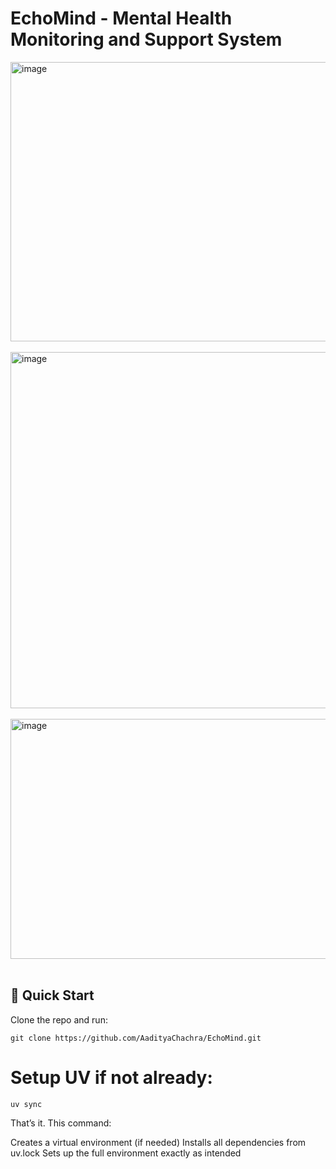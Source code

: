 <h1>EchoMind - Mental Health Monitoring and Support System</h1>
<img width="1253" height="447" alt="image" src="https://github.com/user-attachments/assets/a9f45ab4-e293-408d-ae68-72b6ee12fa99" />
<br></br>
<img width="1166" height="570" alt="image" src="https://github.com/user-attachments/assets/9d072775-f2c9-4112-896e-ab409c1a2689" />
<br></br>
<img width="1188" height="384" alt="image" src="https://github.com/user-attachments/assets/80970644-468d-4317-9cfd-b4b308035b8d" />
<br></br>

<h2>🚀 Quick Start</h2>

Clone the repo and run:
```
git clone https://github.com/AadityaChachra/EchoMind.git
```

# Setup UV if not already: 

```
uv sync
```

That’s it. This command:

Creates a virtual environment (if needed)
Installs all dependencies from uv.lock
Sets up the full environment exactly as intended
